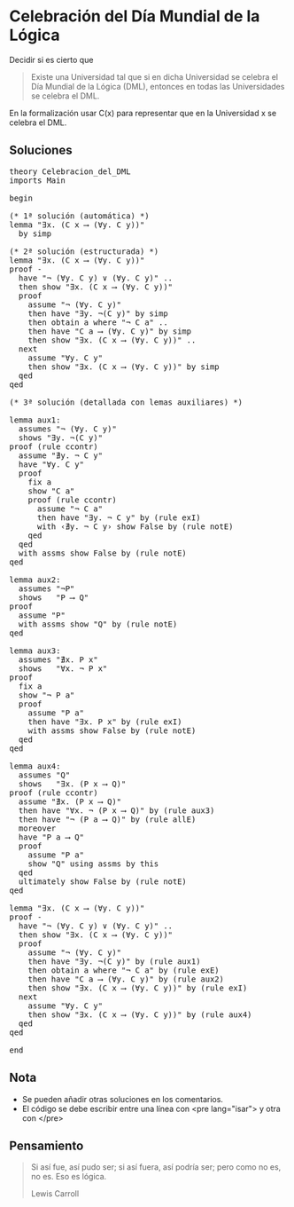 # Celebración del Día Mundial de la Lógica

Decidir si es cierto que
<blockquote>
Existe una Universidad tal que si en dicha Universidad se celebra el Día Mundial de la Lógica (DML), entonces en todas las Universidades se celebra el DML.
</blockquote>

En la formalización usar C(x) para representar que en la Universidad x
se celebra el DML.

<h2>Soluciones</h2>

<pre lang="isar">
theory Celebracion_del_DML
imports Main

begin

(* 1ª solución (automática) *)
lemma "∃x. (C x ⟶ (∀y. C y))"
  by simp

(* 2ª solución (estructurada) *)
lemma "∃x. (C x ⟶ (∀y. C y))"
proof -
  have "¬ (∀y. C y) ∨ (∀y. C y)" ..
  then show "∃x. (C x ⟶ (∀y. C y))"
  proof 
    assume "¬ (∀y. C y)"
    then have "∃y. ¬(C y)" by simp
    then obtain a where "¬ C a" ..
    then have "C a ⟶ (∀y. C y)" by simp
    then show "∃x. (C x ⟶ (∀y. C y))" ..
  next
    assume "∀y. C y"
    then show "∃x. (C x ⟶ (∀y. C y))" by simp
  qed
qed

(* 3ª solución (detallada con lemas auxiliares) *)

lemma aux1:
  assumes "¬ (∀y. C y)"
  shows "∃y. ¬(C y)"
proof (rule ccontr)
  assume "∄y. ¬ C y"
  have "∀y. C y"
  proof 
    fix a
    show "C a"
    proof (rule ccontr)
      assume "¬ C a"
      then have "∃y. ¬ C y" by (rule exI)
      with ‹∄y. ¬ C y› show False by (rule notE)
    qed 
  qed
  with assms show False by (rule notE)
qed

lemma aux2:
  assumes "¬P"
  shows   "P ⟶ Q"
proof
  assume "P"
  with assms show "Q" by (rule notE)
qed

lemma aux3:
  assumes "∄x. P x"
  shows   "∀x. ¬ P x"
proof
  fix a
  show "¬ P a"
  proof 
    assume "P a"
    then have "∃x. P x" by (rule exI)
    with assms show False by (rule notE)
  qed 
qed

lemma aux4:
  assumes "Q"
  shows   "∃x. (P x ⟶ Q)"
proof (rule ccontr)
  assume "∄x. (P x ⟶ Q)"
  then have "∀x. ¬ (P x ⟶ Q)" by (rule aux3)
  then have "¬ (P a ⟶ Q)" by (rule allE)
  moreover
  have "P a ⟶ Q"
  proof
    assume "P a"
    show "Q" using assms by this
  qed
  ultimately show False by (rule notE)
qed

lemma "∃x. (C x ⟶ (∀y. C y))"
proof -
  have "¬ (∀y. C y) ∨ (∀y. C y)" ..
  then show "∃x. (C x ⟶ (∀y. C y))"
  proof 
    assume "¬ (∀y. C y)"
    then have "∃y. ¬(C y)" by (rule aux1)
    then obtain a where "¬ C a" by (rule exE)
    then have "C a ⟶ (∀y. C y)" by (rule aux2)
    then show "∃x. (C x ⟶ (∀y. C y))" by (rule exI)
  next
    assume "∀y. C y"
    then show "∃x. (C x ⟶ (∀y. C y))" by (rule aux4)
  qed
qed

end
</pre>

<h2>Nota</h2>
<ul>
<li>Se pueden añadir otras soluciones en los comentarios.
<li>El código se debe escribir entre una línea con &#60;pre lang="isar"&#62; y otra con &#60;/pre&#62;
</ul>

<h2>Pensamiento</h2>

<blockquote>
Si así fue, así pudo ser;  si así fuera, así podría ser; pero como no es, no es. Eso es lógica. 

Lewis Carroll
</blockquote>

